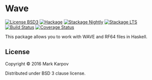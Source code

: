 # Wave

[![License BSD3](https://img.shields.io/badge/license-BSD3-brightgreen.svg)](http://opensource.org/licenses/BSD-3-Clause)
[![Hackage](https://img.shields.io/hackage/v/wave.svg?style=flat)](https://hackage.haskell.org/package/wave)
[![Stackage Nightly](http://stackage.org/package/wave/badge/nightly)](http://stackage.org/nightly/package/wave)
[![Stackage LTS](http://stackage.org/package/wave/badge/lts)](http://stackage.org/lts/package/wave)
[![Build Status](https://travis-ci.org/mrkkrp/wave.svg?branch=master)](https://travis-ci.org/mrkkrp/wave)
[![Coverage Status](https://coveralls.io/repos/mrkkrp/wave/badge.svg?branch=master&service=github)](https://coveralls.io/github/mrkkrp/wave?branch=master)

This package allows you to work with WAVE and RF64 files in Haskell.

## License

Copyright © 2016 Mark Karpov

Distributed under BSD 3 clause license.
